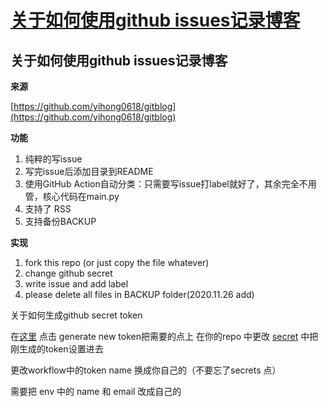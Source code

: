 # [关于如何使用github issues记录博客](https://github.com/fangjian98/space/issues/9)

## 关于如何使用github issues记录博客

**来源**

[https://github.com/yihong0618/gitblog](https://github.com/yihong0618/gitblog)

**功能**
1. 纯粹的写issue
2. 写完issue后添加目录到README
3. 使用GitHub Action自动分类：只需要写issue打label就好了，其余完全不用管，核心代码在main.py
4. 支持了 RSS
5. 支持备份BACKUP

**实现**
 
1. fork this repo (or just copy the file whatever)
2. change github secret
3. write issue and add label
4. please delete all files in BACKUP folder(2020.11.26 add)

关于如何生成github secret token


在[这里](https://github.com/settings/tokens) 点击 generate new token把需要的点上
在你的repo 中更改 [secret](https://github.com/yihong0618/gitblog/issues/177) 中把刚生成的token设置进去

更改workflow中的token name 换成你自己的（不要忘了secrets 点）

需要把 env 中的 name 和 email 改成自己的

